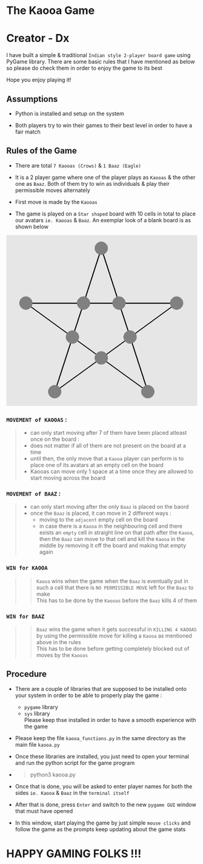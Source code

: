 # The Kaooa Game
# Creator - Dx
I have built a simple &amp; traditional `Indian style 2-player board game` using PyGame library.
There are some basic rules that I have mentioned as below so please do check them in order to enjoy the game to its best

Hope you enjoy playing it!

## Assumptions

* Python is installed and setup on the system 

* Both players try to win their games to their best level in order to have a fair match

## Rules of the Game
* There are total `7 Kaooas (Crows)` &amp; `1 Baaz (Eagle)` 

* It is a 2 player game where one of the player plays as `Kaooas` & the other one as `Baaz`. Both of them try to win as individuals & play their permissible moves alternately

* First move is made by the `Kaooas`

* The game is played on a `Star shaped` board with $10$ cells in total to place our avatars `ie. Kaooas` &amp; `Baaz`. An exemplar look of a blank board is as shown below

![alt text](StarBoard.png)


### `MOVEMENT of KAOOAS` :
>   * can only start moving after 7 of them have been placed atleast once on the board :
>   * does not matter if all of them are not present on the board at a time
>   * until then, the only move that a `Kaooa` player can perform is to place one of its avatars at an empty cell on the board
>   * Kaooas can move only 1 space at a time once they are allowed to start moving across the board

### `MOVEMENT of BAAZ` :
>   * can only start moving after the only `Baaz` is placed on the baord
>   * once the `Baaz` is placed, it can move in 2 different ways :
>       * moving to the `adjacent` empty cell on the board
>       * in case there is a `Kaooa` in the neighbouring cell and there exists an `empty` cell in straight line on that path after the `Kaooa`, then the `Baaz`  can move to that cell and kill the `Kaooa` in the middle by removing it off the board and making that empty again

### `WIN for KAOOA`
>>`Kaooa` wins when the game when the `Baaz` is eventually put in such a cell that there is `NO PERMISSIBLE MOVE` left for the `Baaz` to make\
>>This has to be done by the `Kaooas` before the `Baaz` kills 4 of them

### `WIN for BAAZ`
>>`Baaz` wins the game when it gets successful in `KILLING 4 KAOOAS` by using the permissible move for killing a `Kaooa` as mentioned above in the rules\
>>This has to be done before getting completely blocked out of moves by the `Kaooas`


## Procedure
* There are a couple of libraries that are supposed to be installed onto your system in order to be able to properly play the game :
    * `pygame` library
    * `sys` library\
Please keep thse installed in order to have a smooth experience with the game

* Please keep the file `kaooa_functions.py` in the same directory as the main file `kaooa.py`

* Once these libraries are installed, you just need to open your terminal and run the python script for the game program

* > python3 kaooa.py

* Once that is done, you will be asked to enter player names for both the sides `ie. Kaooa` &amp; `Baaz` in the `terminal itself`

* After that is done, press `Enter` and switch to the new `pygame GUI` window that must have opened

* In this window, start playing the game by just simple `mouse clicks` and follow the game as the prompts keep updating about the game stats


# HAPPY GAMING FOLKS !!!
